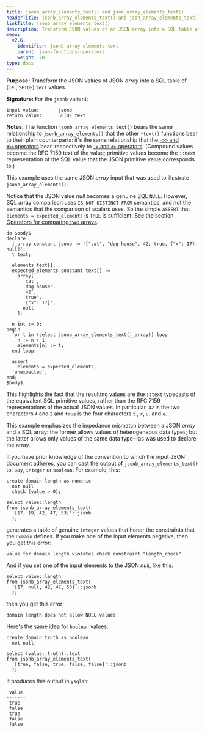 ```yaml
---
title: jsonb_array_elements_text() and json_array_elements_text()
headerTitle: jsonb_array_elements_text() and json_array_elements_text()
linkTitle: jsonb_array_elements_text()
description: Transform JSON values of an JSON array into a SQL table of text values using jsonb_array_elements_text() and json_array_elements_text().
menu:
  v2.6:
    identifier: jsonb-array-elements-text
    parent: json-functions-operators
    weight: 70
type: docs
---
```


**Purpose:** Transform the JSON values of JSON _array_ into a SQL table of (i.e., `SETOF`) `text` values.

**Signature:** For the `jsonb` variant:

```
input value:       jsonb
return value:      SETOF text
```

**Notes:** The function `jsonb_array_elements_text()` bears the same relationship to [`jsonb_array_elements()`](../jsonb-array-elements) that the other `*text()` functions bear to their plain counterparts: it's the same relationship that the [`->>` and `#>>`operators](../subvalue-operators) bear, respectively to [`->` and `#>` operators](../subvalue-operators). (Compound values become the RFC 7159 text of the value; primitive values become the `::text` representation of the SQL value that the JSON primitive value corresponds to.)

This example uses the same JSON _array_ input that was used to illustrate `jsonb_array_elements()`.

Notice that the JSON value _null_ becomes a genuine SQL `NULL`. However, SQL array comparison uses `IS NOT DISTINCT FROM` semantics, and not the semantics that the comparison of scalars uses. So the simple `ASSERT` that `elements = expected_elements` is `TRUE` is sufficient. See the section [Operators for comparing two arrays](../../../type_array/functions-operators/comparison/).

```plpgsql
do $body$
declare
  j_array constant jsonb := '["cat", "dog house", 42, true, {"x": 17}, null]';
  t text;

  elements text[];
  expected_elements constant text[] :=
    array[
      'cat',
      'dog house',
      '42',
      'true',
      '{"x": 17}',
      null
    ];

  n int := 0;
begin
  for t in (select jsonb_array_elements_text(j_array)) loop
    n := n + 1;
    elements[n] := t;
  end loop;

  assert
    elements = expected_elements,
  'unexpected';
end;
$body$;
```

This highlights the fact that the resulting values are the `::text` typecasts of the equivalent SQL primitive values, rather than the RFC 7159 representations of the actual JSON values. In particular, `42` is the two characters `4` and `2` and `true` is the four characters `t` , `r`, `u`, and `e`.

This example emphasizes the impedance mismatch between a JSON _array_ and a SQL array: the former allows values of heterogeneous data types; but the latter allows only values of the same data type—as was used to declare the array.

If you have prior knowledge of the convention to which the input JSON document adheres, you can cast the output of `jsonb_array_elements_text()` to, say, `integer` or `boolean`. For example, this:

```plpgsql
create domain length as numeric
  not null
  check (value > 0);

select value::length
from jsonb_array_elements_text(
  '[17, 19, 42, 47, 53]'::jsonb
  );
```

generates a table of genuine `integer` values that honor the constraints that the `domain` defines. If you make one of the input elements negative, then you get this error:

```
value for domain length violates check constraint "length_check"
```

And if you set one of the input elements to the JSON _null_, like this:
```plpgsql
select value::length
from jsonb_array_elements_text(
  '[17, null, 42, 47, 53]'::jsonb
  );
```
then you get this error:

```
domain length does not allow NULL values
```

Here's the same idea for `boolean` values:

```plpgsql
create domain truth as boolean
  not null;

select (value::truth)::text
from jsonb_array_elements_text(
  '[true, false, true, false, false]'::jsonb
  );
```

It produces this output in `ysqlsh`:

```
 value
-------
 true
 false
 true
 false
 false
```
